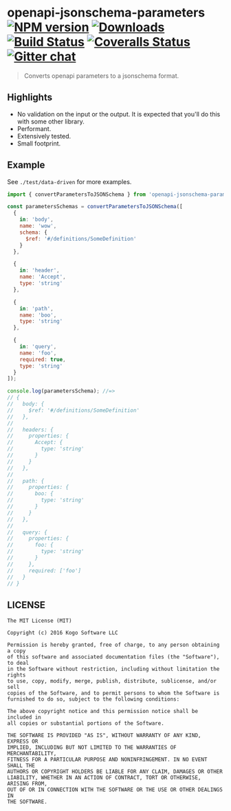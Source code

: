 # openapi-jsonschema-parameters [![NPM version][npm-image]][npm-url] [![Downloads][downloads-image]][npm-url] [![Build Status][travis-image]][travis-url] [![Coveralls Status][coveralls-image]][coveralls-url] [![Gitter chat][gitter-image]][gitter-url]
> Converts openapi parameters to a jsonschema format.

## Highlights

* No validation on the input or the output.  It is expected that you'll do this with
some other library.
* Performant.
* Extensively tested.
* Small footprint.

## Example

See `./test/data-driven` for more examples.

```javascript
import { convertParametersToJSONSchema } from 'openapi-jsonschema-parameters');

const parametersSchemas = convertParametersToJSONSchema([
  {
    in: 'body',
    name: 'wow',
    schema: {
      $ref: '#/definitions/SomeDefinition'
    }
  },

  {
    in: 'header',
    name: 'Accept',
    type: 'string'
  },

  {
    in: 'path',
    name: 'boo',
    type: 'string'
  },

  {
    in: 'query',
    name: 'foo',
    required: true,
    type: 'string'
  }
]);

console.log(parametersSchema); //=>
// {
//   body: {
//     $ref: '#/definitions/SomeDefinition'
//   },
//
//   headers: {
//     properties: {
//       Accept: {
//         type: 'string'
//       }
//     }
//   },
//
//   path: {
//     properties: {
//       boo: {
//         type: 'string'
//       }
//     }
//   },
//
//   query: {
//     properties: {
//       foo: {
//         type: 'string'
//       }
//     },
//     required: ['foo']
//   }
// }
```


## LICENSE
``````
The MIT License (MIT)

Copyright (c) 2016 Kogo Software LLC

Permission is hereby granted, free of charge, to any person obtaining a copy
of this software and associated documentation files (the "Software"), to deal
in the Software without restriction, including without limitation the rights
to use, copy, modify, merge, publish, distribute, sublicense, and/or sell
copies of the Software, and to permit persons to whom the Software is
furnished to do so, subject to the following conditions:

The above copyright notice and this permission notice shall be included in
all copies or substantial portions of the Software.

THE SOFTWARE IS PROVIDED "AS IS", WITHOUT WARRANTY OF ANY KIND, EXPRESS OR
IMPLIED, INCLUDING BUT NOT LIMITED TO THE WARRANTIES OF MERCHANTABILITY,
FITNESS FOR A PARTICULAR PURPOSE AND NONINFRINGEMENT. IN NO EVENT SHALL THE
AUTHORS OR COPYRIGHT HOLDERS BE LIABLE FOR ANY CLAIM, DAMAGES OR OTHER
LIABILITY, WHETHER IN AN ACTION OF CONTRACT, TORT OR OTHERWISE, ARISING FROM,
OUT OF OR IN CONNECTION WITH THE SOFTWARE OR THE USE OR OTHER DEALINGS IN
THE SOFTWARE.
``````

[downloads-image]: http://img.shields.io/npm/dm/openapi-jsonschema-parameters.svg
[npm-url]: https://npmjs.org/package/openapi-jsonschema-parameters
[npm-image]: http://img.shields.io/npm/v/openapi-jsonschema-parameters.svg

[travis-url]: https://travis-ci.org/kogosoftwarellc/open-api
[travis-image]: https://api.travis-ci.org/kogosoftwarellc/open-api.svg?branch=master

[coveralls-url]: https://coveralls.io/r/kogosoftwarellc/open-api
[coveralls-image]: https://coveralls.io/repos/github/kogosoftwarellc/open-api/badge.svg?branch=master

[gitter-url]: https://gitter.im/kogosoftwarellc/open-api
[gitter-image]: https://badges.gitter.im/kogosoftwarellc/open-api.png
